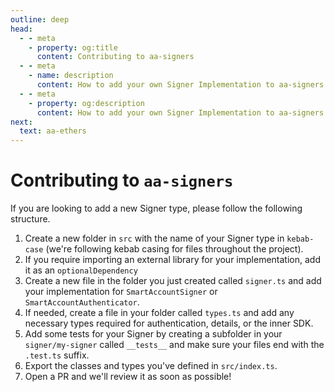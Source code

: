 ```yaml
---
outline: deep
head:
  - - meta
    - property: og:title
      content: Contributing to aa-signers
  - - meta
    - name: description
      content: How to add your own Signer Implementation to aa-signers
  - - meta
    - property: og:description
      content: How to add your own Signer Implementation to aa-signers
next:
  text: aa-ethers
---
```


# Contributing to `aa-signers`

If you are looking to add a new Signer type, please follow the following structure.

1. Create a new folder in `src` with the name of your Signer type in `kebab-case` (we're following kebab casing for files throughout the project).
2. If you require importing an external library for your implementation, add it as an `optionalDependency`
3. Create a new file in the folder you just created called `signer.ts` and add your implementation for `SmartAccountSigner` or `SmartAccountAuthenticator`.
4. If needed, create a file in your folder called `types.ts` and add any necessary types required for authentication, details, or the inner SDK.
5. Add some tests for your Signer by creating a subfolder in your `signer/my-signer` called `__tests__` and make sure your files end with the `.test.ts` suffix.
6. Export the classes and types you've defined in `src/index.ts`.
7. Open a PR and we'll review it as soon as possible!
